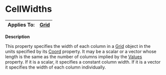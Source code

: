 




<h1 class="heading"><span class="name">CellWidths</span></h1>

| Applies To: | [Grid](./grid.md) |
| --- | ---  |


**Description**


This property specifies the width of each column in a [Grid](./grid.md) object in the units specified by its [Coord](coord.md) property. It may be a scalar or a vector whose length is the same as the number of columns implied by the [Values](Values.htm) property. If it is a scalar, it specifies a constant column width. If it is a vector it specifies the width of each column individually.



